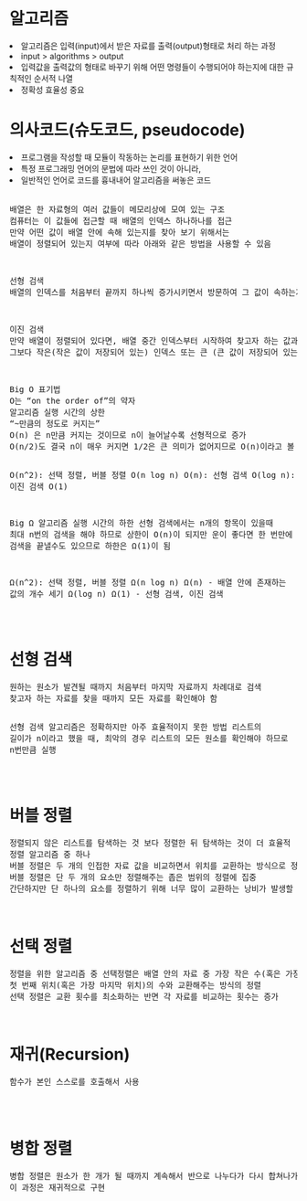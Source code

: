 <h1>알고리즘</h1>
<li>알고리즘은 입력(input)에서 받은 자료를 출력(output)형태로 처리 하는 과정</li>
<li>input > algorithms > output</li>
<li>입력값을 출력값의 형태로 바꾸기 위해 어떤 명령들이 수행되어야 하는지에 대한 규칙적인 순서적 나열</li>
<li>정확성 효율성 중요</li>

<h1>의사코드(슈도코드, pseudocode)</h1>
<li>프로그램을 작성할 때 모듈이 작동하는 논리를 표현하기 위한 언어</li>
<li>특정 프로그래밍 언어의 문법에 따라 쓰인 것이 아니라, </li>
<li>일반적인 언어로 코드를 흉내내어 알고리즘을 써놓은 코드</li>
<br>
<pre>
배열은 한 자료형의 여러 값들이 메모리상에 모여 있는 구조
컴퓨터는 이 값들에 접근할 때 배열의 인덱스 하나하나를 접근
만약 어떤 값이 배열 안에 속해 있는지를 찾아 보기 위해서는 
배열이 정렬되어 있는지 여부에 따라 아래와 같은 방법을 사용할 수 있음
</pre>
<br>
<pre>
선형 검색
배열의 인덱스를 처음부터 끝까지 하나씩 증가시키면서 방문하여 그 값이 속하는지를 검사
</pre>
<br>
<pre>
이진 검색
만약 배열이 정렬되어 있다면, 배열 중간 인덱스부터 시작하여 찾고자 하는 값과 비교하며 
그보다 작은(작은 값이 저장되어 있는) 인덱스 또는 큰 (큰 값이 저장되어 있는) 인덱스로 이동을 반복
</pre>
<br>
<pre>
Big O 표기법
O는 “on the order of”의 약자
알고리즘 실행 시간의 상한
“~만큼의 정도로 커지는” 
O(n) 은 n만큼 커지는 것이므로 n이 늘어날수록 선형적으로 증가
O(n/2)도 결국 n이 매우 커지면 1/2은 큰 의미가 없어지므로 O(n)이라고 볼 수 있음

O(n^2): 선택 정렬, 버블 정렬
O(n log n)
O(n): 선형 검색
O(log n): 이진 검색
O(1)

Big Ω
알고리즘 실행 시간의 하한
선형 검색에서는 n개의 항목이 있을때 최대 n번의 검색을 해야 하므로 상한이 O(n)이 되지만 
운이 좋다면 한 번만에 검색을 끝낼수도 있으므로 하한은 Ω(1)이 됨

Ω(n^2): 선택 정렬, 버블 정렬
Ω(n log n)
Ω(n) - 배열 안에 존재하는 값의 개수 세기
Ω(log n)
Ω(1) - 선형 검색, 이진 검색
</pre>
<br>
<h1>선형 검색</h1>
<pre>
원하는 원소가 발견될 때까지 처음부터 마지막 자료까지 차례대로 검색
찾고자 하는 자료를 찾을 때까지 모든 자료를 확인해야 함

선형 검색 알고리즘은 정확하지만 아주 효율적이지 못한 방법
리스트의 길이가 n이라고 했을 때, 최악의 경우 리스트의 모든 원소를 확인해야 하므로 n번만큼 실행
</pre>
<br>
<h1>버블 정렬</h1>
<pre>
정렬되지 않은 리스트를 탐색하는 것 보다 정렬한 뒤 탐색하는 것이 더 효율적
정렬 알고리즘 중 하나
버블 정렬은 두 개의 인접한 자료 값을 비교하면서 위치를 교환하는 방식으로 정렬하는 방법
버블 정렬은 단 두 개의 요소만 정렬해주는 좁은 범위의 정렬에 집중
간단하지만 단 하나의 요소를 정렬하기 위해 너무 많이 교환하는 낭비가 발생할 수도 있음
</pre>
<br>
<h1>선택 정렬</h1>
<pre>
정렬을 위한 알고리즘 중 선택정렬은 배열 안의 자료 중 가장 작은 수(혹은 가장 큰 수)를 찾아 
첫 번째 위치(혹은 가장 마지막 위치)의 수와 교환해주는 방식의 정렬
선택 정렬은 교환 횟수를 최소화하는 반면 각 자료를 비교하는 횟수는 증가
</pre>
<br>
<h1>재귀(Recursion)</h1>
<pre>
함수가 본인 스스로를 호출해서 사용
 </pre>
 <br>
 <h1>병합 정렬</h1>
 <pre>
병합 정렬은 원소가 한 개가 될 때까지 계속해서 반으로 나누다가 다시 합쳐나가며 정렬을 하는 방식
이 과정은 재귀적으로 구현
</pre>
